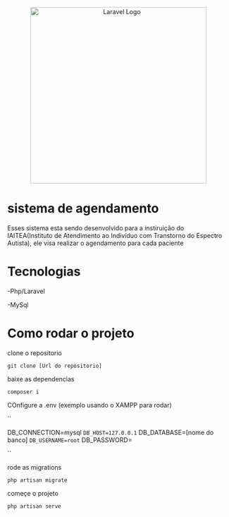 <p align="center"><a href="https://www.fteam.dev/?gad_source=1&gad_campaignid=22158513529&gbraid=0AAAAAoPeNEPDvsI5Xy5n4W-AuqE_g0JGF&gclid=Cj0KCQjwzaXFBhDlARIsAFPv-u-ixZs2o2P_QORHqAlkZn_Crrt-pSetKW7UC8p2kFfkOokyheWAxnwaAqgDEALw_wcB" target="_blank"><img src="https://instagram.fumu3-1.fna.fbcdn.net/v/t51.2885-19/462179899_3933016013611158_2829024752748095247_n.jpg?efg=eyJ2ZW5jb2RlX3RhZyI6InByb2ZpbGVfcGljLmRqYW5nby43NTAuYzIifQ&_nc_ht=instagram.fumu3-1.fna.fbcdn.net&_nc_cat=106&_nc_oc=Q6cZ2QEvM_p8TiEv60gXeGJZ3dobHAHhBX-YexDAIIg5m-HIqgxMZriMobHhpuK5789lww4&_nc_ohc=OdkMxJrS7dMQ7kNvwHjo8qv&_nc_gid=uX3hdbXMQYquayKSrX5gjw&edm=AP4sbd4BAAAA&ccb=7-5&oh=00_AfXp_obt1_Kh6J9m8KPHtwWOBuGlH51Hqg3JbdTrlnH5Ww&oe=68B5139F&_nc_sid=7a9f4b" width="400" alt="Laravel Logo"></a></p>

# sistema de agendamento

Esses sistema esta sendo desenvolvido para a instiruição do IAITEA(Instituto de Atendimento ao Indivíduo com Transtorno do Espectro Autista), ele visa realizar o agendamento para cada paciente

# Tecnologias

-Php/Laravel

-MySql

# Como rodar o projeto

clone o repositorio

``
git clone [Url do repositorio]
``

baixe as dependencias

``
composer i 
``

COnfigure a .env (exemplo usando o XAMPP para rodar)

``

DB_CONNECTION=mysql
``
DB_HOST=127.0.0.1
``
DB_DATABASE=[nome do banco]
``
DB_USERNAME=root
``
DB_PASSWORD=

``

rode as migrations

``
php artisan migrate
``

começe o projeto 

``
php artisan serve
``